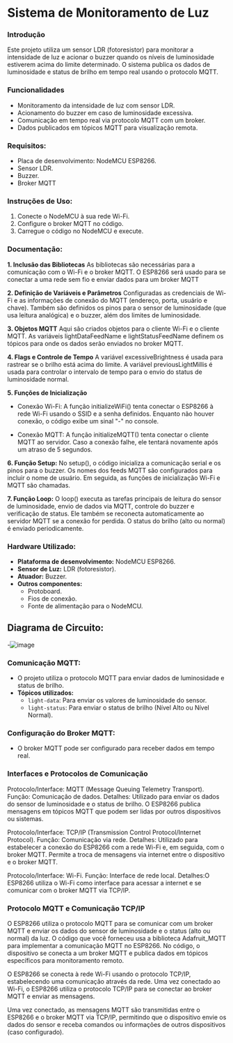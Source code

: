 # Sistema de Monitoramento de Luz

### Introdução
Este projeto utiliza um sensor LDR (fotoresistor) para monitorar a intensidade de luz e acionar o buzzer quando os níveis de luminosidade estiverem acima do limite determinado. O sistema publica os dados de luminosidade e status de brilho em tempo real usando o protocolo MQTT.



### Funcionalidades
- Monitoramento da intensidade de luz com sensor LDR.
- Acionamento do buzzer em caso de luminosidade excessiva.
- Comunicação em tempo real via protocolo MQTT com um broker.
- Dados publicados em tópicos MQTT para visualização remota.


### Requisitos:
- Placa de desenvolvimento: NodeMCU ESP8266.
- Sensor LDR.
- Buzzer.
- Broker MQTT


### Instruções de Uso:
1. Conecte o NodeMCU à sua rede Wi-Fi.
2. Configure o broker MQTT no código.
3. Carregue o código no NodeMCU e execute.
  

### Documentação:
**1. Inclusão das Bibliotecas**
As bibliotecas são necessárias para a comunicação com o Wi-Fi e o broker MQTT. O ESP8266 será usado para se conectar a uma rede sem fio e enviar dados para um broker MQTT

**2. Definição de Variáveis e Parâmetros**
Configuradas as credenciais de Wi-Fi e as informações de conexão do MQTT (endereço, porta, usuário e chave). Também são definidos os pinos para o sensor de luminosidade (que usa leitura analógica) e o buzzer, além dos limites de luminosidade.

**3. Objetos MQTT**
Aqui são criados objetos para o cliente Wi-Fi e o cliente MQTT. As variáveis lightDataFeedName e lightStatusFeedName definem os tópicos para onde os dados serão enviados no broker MQTT.

**4. Flags e Controle de Tempo**
A variável excessiveBrightness é usada para rastrear se o brilho está acima do limite. A variável previousLightMillis é usada para controlar o intervalo de tempo para o envio do status de luminosidade normal.

**5. Funções de Inicialização**
- Conexão Wi-Fi:
A função initializeWiFi() tenta conectar o ESP8266 à rede Wi-Fi usando o SSID e a senha definidos. Enquanto não houver conexão, o código exibe um sinal "-" no console.

- Conexão MQTT:
A função initializeMQTT() tenta conectar o cliente MQTT ao servidor. Caso a conexão falhe, ele tentará novamente após um atraso de 5 segundos.

**6. Função Setup:**
No setup(), o código inicializa a comunicação serial e os pinos para o buzzer. Os nomes dos feeds MQTT são configurados para incluir o nome de usuário. Em seguida, as funções de inicialização Wi-Fi e MQTT são chamadas.

**7. Função Loop:**
O loop() executa as tarefas principais de leitura do sensor de luminosidade, envio de dados via MQTT, controle do buzzer e verificação de status. Ele também se reconecta automaticamente ao servidor MQTT se a conexão for perdida. O status do brilho (alto ou normal) é enviado periodicamente.


### Hardware Utilizado:
- **Plataforma de desenvolvimento:** NodeMCU ESP8266.
- **Sensor de Luz:** LDR (fotoresistor).
- **Atuador:** Buzzer.
- **Outros componentes:**
  - Protoboard.
  - Fios de conexão.
  - Fonte de alimentação para o NodeMCU.


## Diagrama de Circuito:
-![image](https://github.com/user-attachments/assets/99541bc3-649f-4726-a22d-2098c91ffc88)


### Comunicação MQTT:
- O projeto utiliza o protocolo MQTT para enviar dados de luminosidade e status de brilho.
- **Tópicos utilizados:**
  - `light-data`: Para enviar os valores de luminosidade do sensor.
  - `light-status`: Para enviar o status de brilho (Nível Alto ou Nível Normal).


### Configuração do Broker MQTT:
- O broker MQTT pode ser configurado para receber dados em tempo real.


### Interfaces e Protocolos de Comunicação
Protocolo/Interface: MQTT (Message Queuing Telemetry Transport).
Função: Comunicação de dados.
Detalhes: Utilizado para enviar os dados do sensor de luminosidade e o status de brilho. O ESP8266 publica mensagens em tópicos MQTT que podem ser lidas por outros dispositivos ou sistemas.

Protocolo/Interface: TCP/IP (Transmission Control Protocol/Internet Protocol).
Função: Comunicação via rede.
Detalhes: Utilizado para estabelecer a conexão do ESP8266 com a rede Wi-Fi e, em seguida, com o broker MQTT. Permite a troca de mensagens via internet entre o dispositivo e o broker MQTT.

Protocolo/Interface: Wi-Fi.
Função: Interface de rede local.
Detalhes:O ESP8266 utiliza o Wi-Fi como interface para acessar a internet e se comunicar com o broker MQTT via TCP/IP.


### Protocolo MQTT e Comunicação TCP/IP
O ESP8266 utiliza o protocolo MQTT para se comunicar com um broker MQTT e enviar os dados do sensor de luminosidade e o status (alto ou normal) da luz. O código que você forneceu usa a biblioteca Adafruit_MQTT para implementar a comunicação MQTT no ESP8266. No código, o dispositivo se conecta a um broker MQTT e publica dados em tópicos específicos para monitoramento remoto.

O ESP8266 se conecta à rede Wi-Fi usando o protocolo TCP/IP, estabelecendo uma comunicação através da rede.
Uma vez conectado ao Wi-Fi, o ESP8266 utiliza o protocolo TCP/IP para se conectar ao broker MQTT e enviar as mensagens.

Uma vez conectado, as mensagens MQTT são transmitidas entre o ESP8266 e o broker MQTT via TCP/IP, permitindo que o dispositivo envie os dados do sensor e receba comandos ou informações de outros dispositivos (caso configurado).
